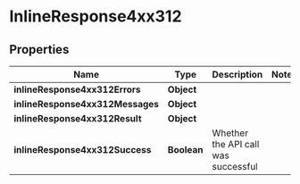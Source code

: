 # InlineResponse4xx312

## Properties
Name | Type | Description | Notes
------------ | ------------- | ------------- | -------------
**inlineResponse4xx312Errors** | **Object** |  | 
**inlineResponse4xx312Messages** | **Object** |  | 
**inlineResponse4xx312Result** | **Object** |  | 
**inlineResponse4xx312Success** | **Boolean** | Whether the API call was successful | 
